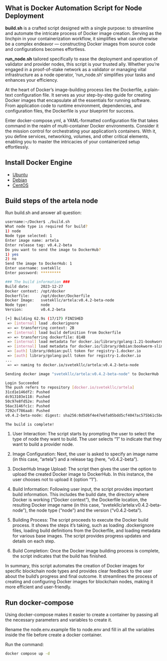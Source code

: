 ## What is Docker Automation Script for Node Deployment
**build.sh** is a crafted script designed with a single purpose: to streamline and automate the intricate process of Docker image creation. Serving as the linchpin in your containerization workflow, it simplifies what can otherwise be a complex endeavor — constructing Docker images from source code and configurations becomes effortless.

**run_node.sh** tailored specifically to ease the deployment and operation of validator and provider nodes, this script is your trusted ally. Whether you’re engaged in a proof-of-stake network as a validator or managing vital infrastructure as a node operator, ‘run_node.sh’ simplifies your tasks and enhances your efficiency.

At the heart of Docker’s image-building process lies the Dockerfile, a plain-text configuration file. It serves as your step-by-step guide for creating Docker images that encapsulate all the essentials for running software. From application code to runtime environment, dependencies, and configuration files, the Dockerfile is your blueprint for success.

Enter docker-compose.yml, a YAML-formatted configuration file that takes command in the realm of multi-container Docker environments. Consider it the mission control for orchestrating your application’s containers. With it, you define services, networking, volumes, and other critical elements, enabling you to master the intricacies of your containerized setup effortlessly.

## Install Docker Engine
- [Ubuntu](https://docs.docker.com/engine/install/ubuntu/)
- [Debian](https://docs.docker.com/engine/install/debian/)
- [CentOS](https://docs.docker.com/engine/install/centos/)

## Build steps of the artela node
Run build.sh and answer all question:

```bash
username:~/Docker$ ./build.sh
What node type is required for build?
1) node
Node type selected: 1
Enter image name: artela
Enter release tag: v0.4.2-beta
Do you want to send the image to DockerHub?
1) yes
2) no
Send the image to DockerHub: 1
Enter username: svetekllc
Enter password: *********

### The build information ###
Build date:     2023-12-27
Docker context: /opt/docker
Dockerfile:     /opt/docker/Dockerfile
Docker Image:   svetekllc/artela:v0.4.2-beta-node
Node type:      node
Version:        v0.4.2-beta

[+] Building 62.9s (17/17) FINISHED                                     docker:default
 => [internal] load .dockerignore                                                 0.0s
 => => transferring context: 2B                                                   0.0s
 => [internal] load build definition from Dockerfile                              0.0s
 => => transferring dockerfile: 814B                                              0.0s
 => [internal] load metadata for docker.io/library/golang:1.21-bookworm           0.9s
 => [internal] load metadata for docker.io/library/debian:bookworm-slim           0.9s
 => [auth] library/debian:pull token for registry-1.docker.io                     0.0s
 => [auth] library/golang:pull token for registry-1.docker.io                     0.0s
...
 => => naming to docker.io/svetekllc/artela:v0.4.2-beta-node                      0.0s

Sending docker image "svetekllc/artela:v0.4.2-beta-node" to DockerHub

Login Succeeded
The push refers to repository [docker.io/svetekllc/artela]
31cd1e146df2: Pushed
dc913103e118: Pushed
50c97e8fd52e: Pushed
56ac3146fc1c: Pushed
7292cf786aa8: Pushed
v0.4.2-beta-node: digest: sha256:0d5d6f4e47e6fa05bdd5cf4047ac575b61c5be1c24aba4dbf5087c075ea376b7 size: 1368

The build is complete!
```

1. User Interaction: The script starts by prompting the user to select the type of node they want to build. The user selects “1” to indicate that they want to build a provider node.

2. Image Configuration: Next, the user is asked to specify an image name (in this case, “artela”) and a release tag (here, “v0.4.2-beta”).

3. DockerHub Image Upload: The script then gives the user the option to upload the created Docker image to DockerHub. In this instance, the user chooses not to upload it (option “1”).

4. Build Information: Following user input, the script provides important build information. This includes the build date, the directory where Docker is working (“Docker context”), the Dockerfile location, the resulting Docker image name (in this case, “svetekllc/artela:v0.4.2-beta-node”), the node type (“node”) and the version (“v0.4.2-beta”).

5. Building Process: The script proceeds to execute the Docker build process. It shows the steps it’s taking, such as loading .dockerignore files, loading build definitions from the Dockerfile, and loading metadata for various base images. The script provides progress updates and details on each step.

6. Build Completion: Once the Docker image building process is complete, the script indicates that the build has finished.

In summary, this script automates the creation of Docker images for specific blockchain node types and provides clear feedback to the user about the build’s progress and final outcome. It streamlines the process of creating and configuring Docker images for blockchain nodes, making it more efficient and user-friendly.

## Run docker-compose
Using docker-compose makes it easier to create a container by passing all the necessary parameters and variables to create it.

Rename the node.env.example file to node.env and fill in all the variables inside the file before create a docker container.

Run the command:
```bash
docker compose up -d
```

